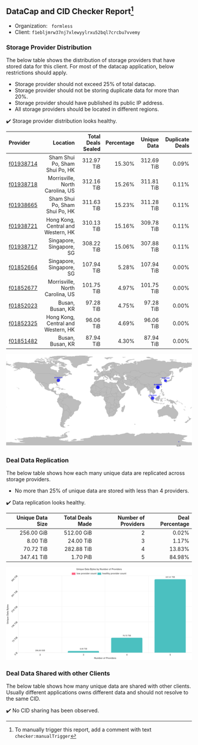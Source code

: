 ## DataCap and CID Checker Report[^1]
 - Organization: ` formless`
 - Client: `f1ebljmrw37nj7xlewyylrxu52bql7crcbu7vvemy`
### Storage Provider Distribution
The below table shows the distribution of storage providers that have stored data for this client.
For most of the datacap application, below restrictions should apply.
 - Storage provider should not exceed 25% of total datacap.
 - Storage provider should not be storing duplicate data for more than 20%.
 - Storage provider should have published its public IP address.
 - All storage providers should be located in different regions.

✔️ Storage provider distribution looks healthy.

| Provider                                              |                           Location | Total Deals Sealed | Percentage | Unique Data | Duplicate Deals |
| :---------------------------------------------------- | ---------------------------------: | -----------------: | ---------: | ----------: | --------------: |
| [f01938714](https://filfox.info/en/address/f01938714) |     Sham Shui Po, Sham Shui Po, HK |         312.97 TiB |     15.30% |  312.69 TiB |           0.09% |
| [f01938718](https://filfox.info/en/address/f01938718) |    Morrisville, North Carolina, US |         312.16 TiB |     15.26% |  311.81 TiB |           0.11% |
| [f01938665](https://filfox.info/en/address/f01938665) |     Sham Shui Po, Sham Shui Po, HK |         311.63 TiB |     15.23% |  311.28 TiB |           0.11% |
| [f01938721](https://filfox.info/en/address/f01938721) | Hong Kong, Central and Western, HK |         310.13 TiB |     15.16% |  309.78 TiB |           0.11% |
| [f01938717](https://filfox.info/en/address/f01938717) |           Singapore, Singapore, SG |         308.22 TiB |     15.06% |  307.88 TiB |           0.11% |
| [f01852664](https://filfox.info/en/address/f01852664) |           Singapore, Singapore, SG |         107.94 TiB |      5.28% |  107.94 TiB |           0.00% |
| [f01852677](https://filfox.info/en/address/f01852677) |    Morrisville, North Carolina, US |         101.75 TiB |      4.97% |  101.75 TiB |           0.00% |
| [f01852023](https://filfox.info/en/address/f01852023) |                   Busan, Busan, KR |          97.28 TiB |      4.75% |   97.28 TiB |           0.00% |
| [f01852325](https://filfox.info/en/address/f01852325) | Hong Kong, Central and Western, HK |          96.06 TiB |      4.69% |   96.06 TiB |           0.00% |
| [f01851482](https://filfox.info/en/address/f01851482) |                   Busan, Busan, KR |          87.94 TiB |      4.30% |   87.94 TiB |           0.00% |

![Provider Distribution](https://raw.githubusercontent.com/data-preservation-programs/filplus-checker-assets/main/filecoin-project/filecoin-plus-large-datasets/issues/1080/1671007126102.png)
### Deal Data Replication
The below table shows how each many unique data are replicated across storage providers.
- No more than 25% of unique data are stored with less than 4 providers.

✔️ Data replication looks healthy.

| Unique Data Size | Total Deals Made | Number of Providers | Deal Percentage |
| ---------------: | ---------------: | ------------------: | --------------: |
|       256.00 GiB |       512.00 GiB |                   2 |           0.02% |
|         8.00 TiB |        24.00 TiB |                   3 |           1.17% |
|        70.72 TiB |       282.88 TiB |                   4 |          13.83% |
|       347.41 TiB |         1.70 PiB |                   5 |          84.98% |

![Replication Distribution](https://raw.githubusercontent.com/data-preservation-programs/filplus-checker-assets/main/filecoin-project/filecoin-plus-large-datasets/issues/1080/1671007126573.png)
### Deal Data Shared with other Clients
The below table shows how many unique data are shared with other clients.
Usually different applications owns different data and should not resolve to the same CID.

✔️ No CID sharing has been observed.

[^1]: To manually trigger this report, add a comment with text `checker:manualTrigger`
